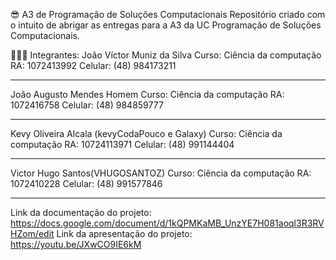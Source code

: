 😎 A3 de Programação de Soluções Computacionais
Repositório criado com o intuito de abrigar as entregas para a A3 da UC Programação de Soluções Computacionais.

👨🏻‍💻 Integrantes:
João Víctor Muniz da Silva
Curso: Ciência da computação
RA: 1072413992
Celular: (48) 984173211

------------------------------------------------

João Augusto Mendes Homem
Curso: Ciência da computação
RA:  1072416758
Celular: (48) 984859777

------------------------------------------------

Kevy Oliveira Alcala (kevyCodaPouco e Galaxy)
Curso: Ciência da computação
RA: 10724113971
Celular: (48) 991144404

------------------------------------------------

Victor Hugo Santos(VHUGOSANTOZ)
Curso: Ciência da computação
RA: 1072410228
Celular: (48) 991577846

------------------------------------------------

Link da documentação do projeto: https://docs.google.com/document/d/1kQPMKaMB_UnzYE7H081aoql3R3RVHZom/edit
Link da apresentação do projeto: https://youtu.be/JXwCO9IE6kM

